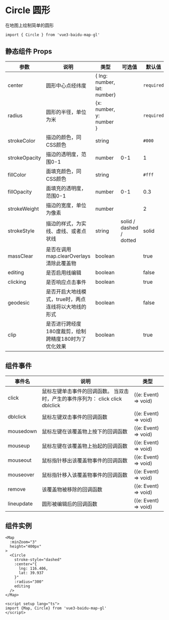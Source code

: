 # Circle 圆形
在地图上绘制简单的圆形

```ts:no-line-numbers
import { Circle } from 'vue3-baidu-map-gl'
```

## 静态组件 Props
| 参数          | 说明                                                 | 类型                        | 可选值                  | 默认值     |
| ------------- | ---------------------------------------------------- | --------------------------- | ----------------------- | ---------- |
| center        | 圆形中心点经纬度                                     | { lng: number, lat: number} |                         | `required` |
| radius        | 圆形的半径，单位为米                                 | {x: number, y: number }     |                         | `required` |
| strokeColor   | 描边的颜色，同CSS颜色                                | string                      |                         | `#000`     |
| strokeOpacity | 描边的透明度，范围0-1                                | number                      | 0-1                     | 1          |
| fillColor     | 面填充颜色，同CSS颜色                                | string                      |                         | `#fff`     |
| fillOpacity   | 面填充的透明度，范围0-1                              | number                      | 0-1                     | 0.3        |
| strokeWeight  | 描边的宽度，单位为像素                               | number                      |                         | 2          |
| strokeStyle   | 描边的样式，为实线、虚线、或者点状线                 | string                      | solid / dashed / dotted | solid      |
| massClear     | 是否在调用map.clearOverlays清除此覆盖物              | boolean                     |                         | true       |
| editing       | 是否启用线编辑                                       | boolean                     |                         | false      |
| clicking      | 是否响应点击事件                                     | boolean                     |                         | true       |
| geodesic      | 是否开启大地线模式，true时，两点连线将以大地线的形式 | boolean                     |                         | false      |
| clip          | 是否进行跨经度180度裁剪，绘制跨精度180时为了优化效果 | boolean                     |                         | true       |


## 组件事件
| 事件名     | 说明                                                                           | 类型                 |
| ---------- | ------------------------------------------------------------------------------ | -------------------- |
| click      | 鼠标左键单击事件的回调函数。 当双击时，产生的事件序列为： click click dblclick | ((e: Event) => void) |
| dblclick   | 鼠标左键双击事件的回调函数                                                     | ((e: Event) => void) |
| mousedown  | 鼠标左键在该覆盖物上按下的回调函数                                             | ((e: Event) => void) |
| mouseup    | 鼠标左键在该覆盖物上抬起的回调函数                                             | ((e: Event) => void) |
| mouseout   | 鼠标指针移出该覆盖物事件的回调函数                                             | ((e: Event) => void) |
| mouseover  | 鼠标指针移入该覆盖物事件的回调函数                                             | ((e: Event) => void) |
| remove     | 该覆盖物被移除的回调函数                                                       | ((e: Event) => void) |
| lineupdate | 圆形被编辑后的回调函数                                                         | ((e: Event) => void) |

## 组件实例
<div>
<Map
  :ak="'4stE857hYPHbEmgKhLiTAa0QbCIULHpm'"
  :minZoom="3"
  height="400px"
>
  <Circle
    stroke-style="dashed"
    :center="{ lat: 39.915185, lng: 116.403901 }"
    :radius="300"
    editing
  />
</Map>
</div>


```vue:no-line-numbers
<Map
  :minZoom="3" 
  height="400px"
>
  <Circle
    stroke-style="dashed"
    :center="{
      lng: 116.406,
      lat: 39.937
    }"
    :radius="300"
    editing
  />
</Map>

<script setup lang="ts">
import {Map, Circle} from 'vue3-baidu-map-gl'
</script>
```